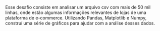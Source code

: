 Esse desafio consiste em analisar um arquivo csv com mais de 50 mil linhas, onde estão algumas informações relevantes de lojas de uma plataforma de e-commerce. Utilizando Pandas, Matplotlib e Numpy, construí uma série de gráficos para ajudar com a análise desses dados.
